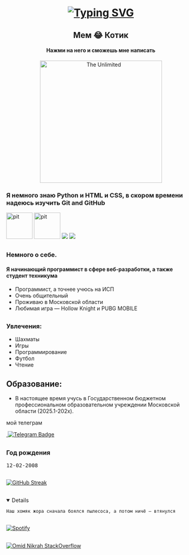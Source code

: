 <link rel="stylesheet" href="redactor.css">

<h1 align="center"><font class="logo1"><font color=""><a href="https://github.com/Gnomoslog"><img src="https://readme-typing-svg.demolab.com?font=Fira+Code&weight=800&size=30&duration=6000&pause=2000&color=AEF718&width=500&lines=+%D0%9F%D1%80%D0%B8%D0%B2%D0%B5%D1%82!+%D0%9C%D0%B5%D0%BD%D1%8F++%D0%B7%D0%BE%D0%B2%D1%83%D1%82+%D0%A0%D0%BE%D0%BC%D0%B0!%3AD" alt="Typing SVG" /></a></font></font></h1>
 
<h2 align="center"><font class="logo1">Мем 😂  Котик  </font></h2>

<h4 align="center"><font class="logo1">Нажми на него и сможешь мне написать </h4>

<p align="center"><a  href="https://t.me/Gnomoslog" target="_blank" >
  <img src="tenor.gif" alt="The Unlimited" width="325" />
</a></p> 

 
 
 ### Я немного знаю <font class="RGB6">Python</font> и  <font class="RGB7"> HTML  </font> и <font class="RGB7">CSS</font>, в скором времени надеюсь изучить <font class="RGB8">Git</font> and <font class="RGB9">GitHub</font>
 
 <img src=https://velog.velcdn.com/images/ghkd1330/post/ebd51fe2-95b4-44b9-9306-1f9933592829/image.jpeg height="70" alt="pit"  />
 <img src=https://avatars.mds.yandex.net/get-altay/11381866/2a0000018c59036deca36e60afe35279ef96/orig height="70" alt="pit"  />
 <img src=https://ziadoua.github.io/m3-Markdown-Badges/badges/Github/github1.svg  />
 <img src= https://ziadoua.github.io/m3-Markdown-Badges/badges/Git/git1.svg  />
 
 ##
 
 ### <font class="logo2">Немного о себе.</font>

 #### <font class="logo2">Я начинающий программист в сфере веб-разработки, а также студент техникума</font>
* Программист, а точнее учюсь на ИСП
* Очень общительный
* Проживаю в Московской области
* Любимая игра — Hollow Knight и PUBG MOBILE

##
### <font class="logo2">Увлечения:</font>
* Шахматы
* Игры
* Программирование
* Футбол
* Чтение 
##
## <font class="logo2">Образование:</font>
* В настоящее время учусь в Государственном бюджетном
профессиональном образовательном учреждении Московской области (2025.1-202x).

<p class="logo2">мой телеграм</p>
<div >
<div id="badges">
    <a href= "https://t.me/Gnomoslog">
    <img src="https://komarev.com/ghpvc/?username=GnomosloG&style=flat-square&color=blue" alt=""/>
    <img src="https://img.shields.io/badge/Telegram-rgb?style=for-the-badge&logo=Telegram&logoColor=rgb&color=black" alt="Telegram Badge"/>
  </a>
</div></div>

##

### <font class="logo2">Год рождения</font>

<kbd>12-02-2008</kbd>

##

[![GitHub Streak](https://github-readme-streak-stats.herokuapp.com?user=GnomosloG&theme=ambient-gradient&border_radius=4.1&locale=ru)](https://goo.su/PVOdz3)


##

<details open>

```
Наш хомяк жора сначала боялся пылесоса, а потом ничё — втянулся
```

##

[![Spotify](https://goo.su/E3hEic6)](https://goo.su/k51Ydz)

  ##


[![Omid Nikrah StackOverflow](https://github-readme-stackoverflow.vercel.app/?userID=30072156&theme=dark)](https://stackoverflow.com/users/30072156/gnomoslog)

